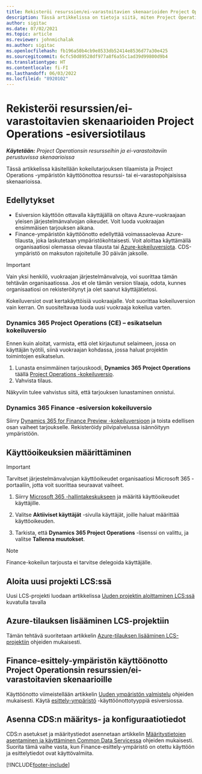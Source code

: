 ```yaml
---
title: Rekisteröi resurssien/ei-varastoitavien skenaarioiden Project Operations -esiversiotilaus
description: Tässä artikkelissa on tietoja siitä, miten Project Operations tilataan ja otetaan käyttöön resurssien ja ei-varastoitavien skenaarioissa.
author: sigitac
ms.date: 07/02/2021
ms.topic: article
ms.reviewer: johnmichalak
ms.author: sigitac
ms.openlocfilehash: fb196a50b4cb9e8533db52414e8536d77a30e425
ms.sourcegitcommit: 6cfc50d89528df977a8f6a55c1ad39d99800d9b4
ms.translationtype: HT
ms.contentlocale: fi-FI
ms.lasthandoff: 06/03/2022
ms.locfileid: "8920102"
---
```

# <a name="sign-up-for-project-operations-preview-subscriptions-for-resource-non-stocked-scenarios"></a>Rekisteröi resurssien/ei-varastoitavien skenaarioiden Project Operations -esiversiotilaus

_**Käytetään:** Project Operationsin resursseihin ja ei-varastoitaviin perustuvissa skenaarioissa_



Tässä artikkelissa käsitellään kokeilutarjouksen tilaamista ja Project Operations -ympäristön käyttöönottoa resurssi- tai ei-varastopohjaisissa skenaarioissa.

## <a name="prerequisites"></a>Edellytykset
- Esiversion käyttöön ottavalla käyttäjällä on oltava Azure-vuokraajaan yleisen järjestelmänvalvojan oikeudet. Voit luoda vuokraajan ensimmäisen tarjouksen aikana. 
- Finance-ympäristön käyttöönotto edellyttää voimassaolevaa Azure-tilausta, joka laskutetaan ympäristökohtaisesti. Voit aloittaa käyttämällä organisaatiosi olemassa olevaa tilausta tai [Azure-kokeiluversiota](https://azure.microsoft.com/free/). CDS-ympäristö on maksuton rajoitetulle 30 päivän jaksolle.

> [!IMPORTANT]
> Vain yksi henkilö, vuokraajan järjestelmänvalvoja, voi suorittaa tämän tehtävän organisaatiossa. Jos et ole tämän version tilaaja, odota, kunnes organisaatiosi on rekisteröitynyt ja olet saanut käyttäjätietosi.
> 
> Kokeiluversiot ovat kertakäyttöisiä vuokraajalle. Voit suorittaa kokeiluversion vain kerran. On suositeltavaa luoda uusi vuokraaja kokeilua varten.


### <a name="dynamics-365-project-operations-ce---preview-trial"></a>Dynamics 365 Project Operations (CE) – esikatselun kokeiluversio 

Ennen kuin aloitat, varmista, että olet kirjautunut selaimeen, jossa on käyttäjän työtili, siinä vuokraajan kohdassa, jossa haluat projektin toimintojen esikatselun.

1. Lunasta ensimmäinen tarjouskoodi, **Dynamics 365 Project Operations** täällä [Project Operations -kokeiluversio](https://aka.ms/try-po).
2. Vahvista tilaus.

  Näkyviin tulee vahvistus siitä, että tarjouksen lunastaminen onnistui.

### <a name="dynamics-365-finance-preview-trial"></a>Dynamics 365 Finance -esiversion kokeiluversio

Siirry [Dynamics 365 for Finance Preview -kokeiluversioon](https://aka.ms/trypoche) ja toista edellisen osan vaiheet tarjoukselle. Rekisteröidy pilvipalvelussa isännöityyn ympäristöön.  

## <a name="assign-licenses"></a>Käyttöoikeuksien määrittäminen

> [!IMPORTANT]
> Tarvitset järjestelmänvalvojan käyttöoikeudet organisaatiosi Microsoft 365 -portaaliin, jotta voit suorittaa seuraavat vaiheet.

1. Siirry [Microsoft 365 -hallintakeskukseen](https://portal.office.com/) ja määritä käyttöoikeudet käyttäjille.

2. Valitse **Aktiiviset käyttäjät** -sivulla käyttäjät, joille haluat määrittää käyttöoikeuden.

3. Tarkista, että **Dynamics 365 Project Operations** -lisenssi on valittu, ja valitse **Tallenna muutokset**.

> [!NOTE]
> Finance-kokeilun tarjousta ei tarvitse delegoida käyttäjälle.

## <a name="start-a-new-project-in-lcs"></a>Aloita uusi projekti LCS:ssä

Uusi LCS-projekti luodaan artikkelissa [Uuden projektin aloittaminen LCS:ssä](create-lcs-project.md) kuvatulla tavalla

## <a name="add-an-azure-subscription-to-an-lcs-project"></a>Azure-tilauksen lisääminen LCS-projektiin

Tämän tehtävä suoritetaan artikkelin [Azure-tilauksen lisääminen LCS-projektiin](resource-add-azure-subscription-lcs-project.md) ohjeiden mukaisesti.

## <a name="deploy-finance-demo-environment-with-project-operations-for-resourcenon-stocked-scenarios"></a>Finance-esittely-ympäristön käyttöönotto Project Operationsin resurssien/ei-varastoitavien skenaarioille

Käyttöönotto viimeistellään artikkelin [Uuden ympäristön valmistelu](resource-provision-new-environment.md) ohjeiden mukaisesti. Käytä [esittely-ympäristö](/dynamics365/fin-ops-core/dev-itpro/deployment/deploy-demo-environment) -käyttöönottotyyppiä esiversiossa. 

## <a name="install-cds-setup-and-configuration-data"></a>Asenna CDS:n määritys- ja konfiguraatiotiedot

CDS:n asetukset ja määritystiedot asennetaan artikkelin [Määritystietojen asentaminen ja käyttäminen Common Data Servicessa](resource-apply-pro-setup-config-data.md) ohjeiden mukaisesti.
Suorita tämä vaihe vasta, kun Finance-esittely-ympäristö on otettu käyttöön ja esittelytiedot ovat käyttövalmiita.


[!INCLUDE[footer-include](../includes/footer-banner.md)]
